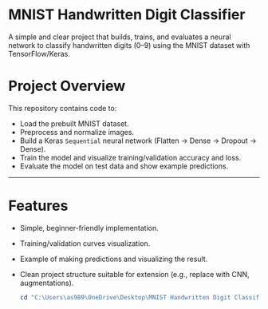 

#  MNIST Handwritten Digit Classifier

A simple and clear project that builds, trains, and evaluates a neural network to classify 
handwritten digits (0–9) using the MNIST dataset with TensorFlow/Keras.


# Project Overview

This repository contains code to:
- Load the prebuilt MNIST dataset.
- Preprocess and normalize images.
- Build a Keras `Sequential` neural network (Flatten → Dense → Dropout → Dense).
- Train the model and visualize training/validation accuracy and loss.
- Evaluate the model on test data and show example predictions.

---

# Features
- Simple, beginner-friendly implementation.
- Training/validation curves visualization.
- Example of making predictions and visualizing the result.
- Clean project structure suitable for extension (e.g., replace with CNN, augmentations).




   ```powershell
   cd "C:\Users\as989\OneDrive\Desktop\MNIST Handwritten Digit Classifier"
